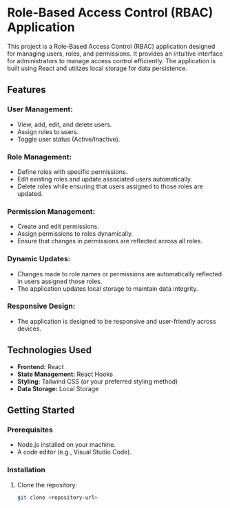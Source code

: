 # Role-Based Access Control (RBAC) Application

This project is a Role-Based Access Control (RBAC) application designed for managing users, roles, and permissions. It provides an intuitive interface for administrators to manage access control efficiently. The application is built using React and utilizes local storage for data persistence.

## Features

### User Management:
- View, add, edit, and delete users.
- Assign roles to users.
- Toggle user status (Active/Inactive).

### Role Management:
- Define roles with specific permissions.
- Edit existing roles and update associated users automatically.
- Delete roles while ensuring that users assigned to those roles are updated.

### Permission Management:
- Create and edit permissions.
- Assign permissions to roles dynamically.
- Ensure that changes in permissions are reflected across all roles.

### Dynamic Updates:
- Changes made to role names or permissions are automatically reflected in users assigned those roles.
- The application updates local storage to maintain data integrity.

### Responsive Design:
- The application is designed to be responsive and user-friendly across devices.

## Technologies Used
- **Frontend:** React
- **State Management:** React Hooks
- **Styling:** Tailwind CSS (or your preferred styling method)
- **Data Storage:** Local Storage

## Getting Started

### Prerequisites
- Node.js installed on your machine.
- A code editor (e.g., Visual Studio Code).

### Installation
1. Clone the repository:
   ```bash
   git clone <repository-url>
